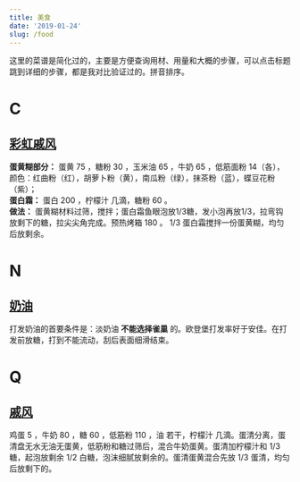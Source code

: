 ```yaml
---
title: 美食
date: '2019-01-24'
slug: /food
---
```


这里的菜谱是简化过的，主要是方便查询用材、用量和大概的步骤，可以点击标题跳到详细的步骤，都是我对比验证过的。拼音排序。

# C

## [彩虹戚风](http://www.xiachufang.com/recipe/102756535/)

**蛋黄糊部分：** 蛋黄 75 ，糖粉 30 ，玉米油 65 ，牛奶 65 ，低筋面粉 14（各），颜色：红曲粉（红），胡萝卜粉（黄），南瓜粉（绿），抹茶粉（蓝），蝶豆花粉（紫）；  
**蛋白霜：** 蛋白 200 ，柠檬汁 几滴，糖粉 60 。  
**做法：** 蛋黄糊材料过筛，搅拌；蛋白霜鱼眼泡放1/3糖，发小泡再放1/3，拉弯钩放剩下的糖，拉尖尖角完成。预热烤箱 180 。 1/3 蛋白霜搅拌一份蛋黄糊，均匀后放剩余。  

# N

## [奶油](http://www.xiachufang.com/recipe/1048159/)

打发奶油的首要条件是：淡奶油 **不能选择雀巢** 的。欧登堡打发率好于安佳。在打发前放糖，打到不能流动，刮后表面细滑结束。

# Q

## [戚风](http://www.xiachufang.com/recipe/101776918/)

鸡蛋 5 ，牛奶 80 ，糖 60 ，低筋粉 110 ，油 若干，柠檬汁 几滴。蛋清分离，蛋清盘无水无油无蛋黄，低筋粉和糖过筛后，混合牛奶蛋黄。蛋清加柠檬汁和 1/3 糖，起泡放剩余 1/2 白糖，泡沫细腻放剩余的。蛋清蛋黄混合先放 1/3 蛋清，均匀后放剩下的。
